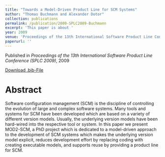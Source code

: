 ```yaml
---
title: "Towards a Model-Driven Product Line for SCM Systems"
author: "Thomas Buchmann and Alexander Dotor"
collection: publications
permalink: /publication/2009-SPLC2009-Buchmann
excerpt: 'This paper is about '
year: 2009
venue: 'Proceedings of the 13th International Software Product Line Conference (SPLC 2009)'
paperurl: ''
---
```


Published in *Proceedings of the 13th International Software Product Line Conference (SPLC 2009)*, 2009


[Download .bib-File](https://tbuchmann.github.io/files/SPLC2009-Buchmann.bib)

Abstract
=====

Software configuration management (SCM) is the discipline of controlling the evolution of large and complex software systems. Many tools and systems for SCM have been developed which are based on a variety of different version models. Usually, the underlying version models have been hard-wired into the respective tool or system. In this paper we present MOD2-SCM, a PhD project which is dedicated to a model-driven approach to the development of SCM systems which makes the underlying version model explicit, reduces development effort by replacing coding with creating executable models, and supports reuse by providing a product line for SCM.